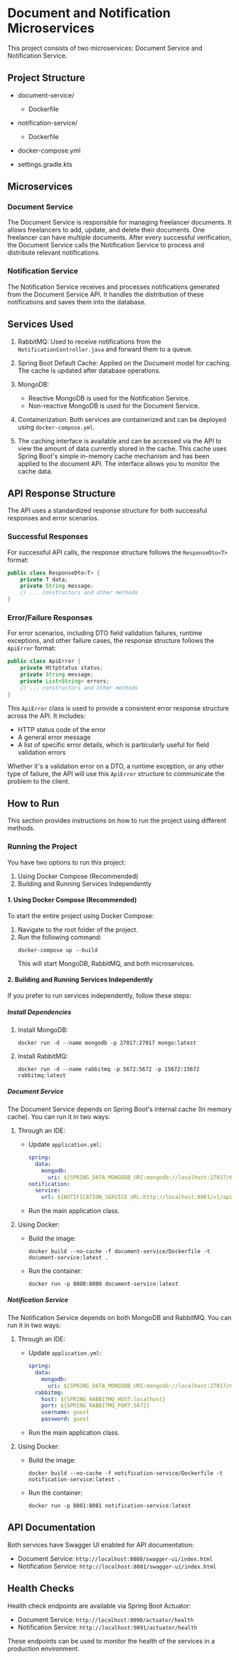 # Document and Notification Microservices

This project consists of two microservices: Document Service and Notification Service.

## Project Structure

- document-service/
    - Dockerfile

- notification-service/
    - Dockerfile
    
- docker-compose.yml
- settings.gradle.kts

## Microservices

### Document Service

The Document Service is responsible for managing freelancer documents. It allows freelancers to add, update, and delete their documents. One freelancer can have multiple documents. After every successful verification, the Document Service calls the Notification Service to process and distribute relevant notifications.

### Notification Service

The Notification Service receives and processes notifications generated from the Document Service API. It handles the distribution of these notifications and saves them into the database.

## Services Used

1. RabbitMQ: Used to receive notifications from the `NotificationController.java` and forward them to a queue.

2. Spring Boot Default Cache: Applied on the Document model for caching. The cache is updated after database operations.

3. MongoDB:
   - Reactive MongoDB is used for the Notification Service.
   - Non-reactive MongoDB is used for the Document Service.

4. Containerization: Both services are containerized and can be deployed using `docker-compose.yml`.

5. The caching interface is available and can be accessed via the API to view the amount of data currently stored in the cache. This cache uses Spring Boot's simple in-memory cache mechanism and has been applied to the document API. The interface allows you to monitor the cache data.


## API Response Structure

The API uses a standardized response structure for both successful responses and error scenarios.

### Successful Responses

For successful API calls, the response structure follows the `ResponseDto<T>` format:

```java
public class ResponseDto<T> {
    private T data;
    private String message;
    // ... constructors and other methods
}
```

### Error/Failure Responses

For error scenarios, including DTO field validation failures, runtime exceptions, and other failure cases, the response structure follows the `ApiError` format:

```java
public class ApiError {
    private HttpStatus status;
    private String message;
    private List<String> errors;
    // ... constructors and other methods
}
```

This `ApiError` class is used to provide a consistent error response structure across the API. It includes:

- HTTP status code of the error
- A general error message
- A list of specific error details, which is particularly useful for field validation errors

Whether it's a validation error on a DTO, a runtime exception, or any other type of failure, the API will use this `ApiError` structure to communicate the problem to the client.

## How to Run

This section provides instructions on how to run the project using different methods.

### Running the Project

You have two options to run this project:

1. Using Docker Compose (Recommended)
2. Building and Running Services Independently

#### 1. Using Docker Compose (Recommended)

To start the entire project using Docker Compose:

1. Navigate to the root folder of the project.
2. Run the following command:
   ```
   docker-compose up --build
   ```
   This will start MongoDB, RabbitMQ, and both microservices.

#### 2. Building and Running Services Independently

If you prefer to run services independently, follow these steps:

##### Install Dependencies

1. Install MongoDB:
   ```
   docker run -d --name mongodb -p 27017:27017 mongo:latest
   ```

2. Install RabbitMQ:
   ```
   docker run -d --name rabbitmq -p 5672:5672 -p 15672:15672 rabbitmq:latest
   ```

##### Document Service

The Document Service depends on Spring Boot's internal cache (In memory cache). You can run it in two ways:

1. Through an IDE:
   - Update `application.yml`:
     ```yaml
     spring:
       data:
         mongodb:
           uri: ${SPRING_DATA_MONGODB_URI:mongodb://localhost:27017/documentdb}
     notification:
       service:
         url: ${NOTIFICATION_SERVICE_URL:http://localhost:8081/v1/api/notifications}
     ```
   - Run the main application class.

2. Using Docker:
   - Build the image:
     ```
     docker build --no-cache -f document-service/Dockerfile -t document-service:latest .
     ```
   - Run the container:
     ```
     docker run -p 8080:8080 document-service:latest
     ```

##### Notification Service

The Notification Service depends on both MongoDB and RabbitMQ. You can run it in two ways:

1. Through an IDE:
   - Update `application.yml`:
     ```yaml
     spring:
       data:
         mongodb:
           uri: ${SPRING_DATA_MONGODB_URI:mongodb://localhost:27017/notificationdb}
       rabbitmq:
         host: ${SPRING_RABBITMQ_HOST:localhost}
         port: ${SPRING_RABBITMQ_PORT:5672}
         username: guest
         password: guest
     ```
   - Run the main application class.

2. Using Docker:
   - Build the image:
     ```
     docker build --no-cache -f notification-service/Dockerfile -t notification-service:latest .
     ```
   - Run the container:
     ```
     docker run -p 8081:8081 notification-service:latest
     ```

## API Documentation

Both services have Swagger UI enabled for API documentation:

- Document Service: `http://localhost:8080/swagger-ui/index.html`
- Notification Service: `http://localhost:8081/swagger-ui/index.html`

## Health Checks

Health check endpoints are available via Spring Boot Actuator:

- Document Service: `http://localhost:9090/actuator/health`
- Notification Service: `http://localhost:9091/actuator/health`

These endpoints can be used to monitor the health of the services in a production environment.
